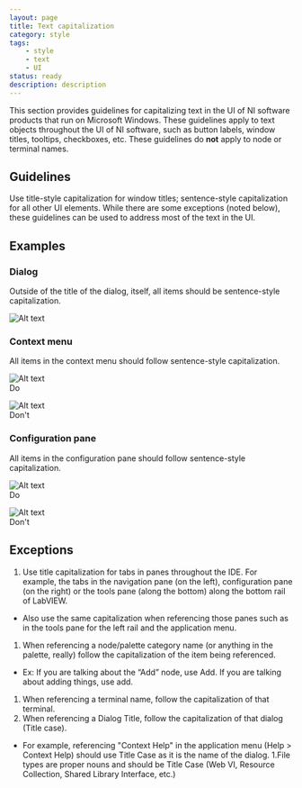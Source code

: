 ```yaml
---
layout: page
title: Text capitalization
category: style
tags:
    - style
    - text
    - UI
status: ready
description: description
---
```

This section provides guidelines for capitalizing text in the UI of NI software products that run on Microsoft Windows. These guidelines apply to text objects throughout the UI of NI software, such as button labels, window titles, tooltips, checkboxes, etc. These guidelines do **not** apply to node or terminal names.

## Guidelines

Use title-style capitalization for window titles; sentence-style capitalization for all other UI elements. While there are some exceptions (noted below), these guidelines can be used to address most of the text in the UI.

## Examples

### Dialog
Outside of the title of the dialog, itself, all items should be sentence-style capitalization.

![Alt text](images/capitalization/capitalization-dialog-example.svg) 

### Context menu
All items in the context menu should follow sentence-style
capitalization.  

![Alt text](images/capitalization/capitalization-context-menu-do.svg)  
Do

![Alt text](images/capitalization/capitalization-context-menu-dont.svg)  
Don't


### Configuration pane
All items in the configuration pane should follow sentence-style
capitalization.

![Alt text](images/capitalization/capitalization-configuration-pane-do.svg)  
Do

![Alt text](images/capitalization/capitalization-configuration-pane-dont.svg)  
Don't

## Exceptions

1. Use title capitalization for tabs in panes throughout the IDE. For example, the tabs in the navigation pane (on the left), configuration pane (on the right) or the tools pane (along the bottom) along the bottom rail of LabVIEW.
* Also use the same capitalization when referencing those panes such as in the tools pane for the left rail and the application menu.
1. When referencing a node/palette category name (or anything in the palette, really) follow the capitalization of the item being referenced.
* Ex: If you are talking about the “Add” node, use Add. If you are talking about adding things, use add.
1. When referencing a terminal name, follow the capitalization of that terminal.
1. When referencing a Dialog Title, follow the capitalization of that dialog (Title case).
* For example, referencing "Context Help" in the application menu (Help > Context Help) should use Title Case as it is the name of the dialog.
1.File types are proper nouns and should be Title Case (Web VI, Resource Collection, Shared Library Interface, etc.)